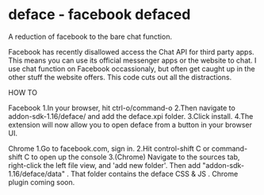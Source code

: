 deface - facebook defaced
=============

A reduction of facebook to the bare chat function.

Facebook has recently disallowed access the Chat API for third party apps.
This means you can use its official messenger apps or the website to chat.
I use chat function on Facebook occassionaly, but often get caught up in the other stuff the website offers.
This code cuts out all the distractions.

HOW TO

Facebook
1.In your browser, hit ctrl-o/command-o
2.Then navigate to addon-sdk-1.16/deface/ and add the deface.xpi folder.
3.Click install.
4.The extension will now allow you to open deface from a button in your browser UI.

Chrome
1.Go to facebook.com, sign in.
2.Hit control-shift C or command-shift C to open up the console
3.(Chrome) Navigate to the sources tab, right-click the left file view, and 'add new folder'.
Then add "addon-sdk-1.16/deface/data" . That folder contains the deface CSS & JS . Chrome plugin coming soon.
